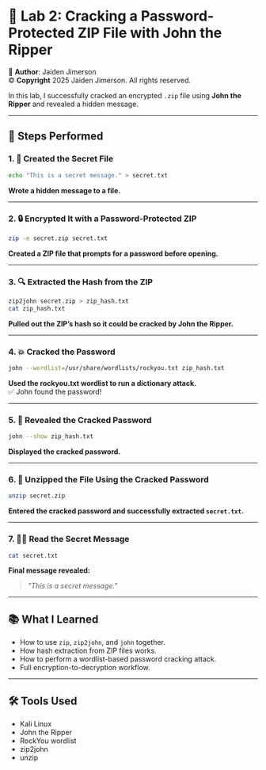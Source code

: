 # 🔐 Lab 2: Cracking a Password-Protected ZIP File with John the Ripper  
📜 **Author**: Jaiden Jimerson  
©️ **Copyright** 2025 Jaiden Jimerson. All rights reserved.

In this lab, I successfully cracked an encrypted `.zip` file using **John the Ripper** and revealed a hidden message.

---

## 🧪 Steps Performed

### 1. 📄 Created the Secret File

```bash
echo "This is a secret message." > secret.txt
```

**Wrote a hidden message to a file.**

---

### 2. 🔒 Encrypted It with a Password-Protected ZIP

```bash
zip -e secret.zip secret.txt
```

**Created a ZIP file that prompts for a password before opening.**

---

### 3. 🔍 Extracted the Hash from the ZIP

```bash
zip2john secret.zip > zip_hash.txt
cat zip_hash.txt
```

**Pulled out the ZIP’s hash so it could be cracked by John the Ripper.**

---

### 4. 💥 Cracked the Password

```bash
john --wordlist=/usr/share/wordlists/rockyou.txt zip_hash.txt
```

**Used the rockyou.txt wordlist to run a dictionary attack.**  
✅ John found the password!

---

### 5. 🧾 Revealed the Cracked Password

```bash
john --show zip_hash.txt
```

**Displayed the cracked password.**

---

### 6. 📂 Unzipped the File Using the Cracked Password

```bash
unzip secret.zip
```

**Entered the cracked password and successfully extracted `secret.txt`.**

---

### 7. 🕵️‍♂️ Read the Secret Message

```bash
cat secret.txt
```

**Final message revealed:**
> _"This is a secret message."_

---

## 📚 What I Learned

- How to use `zip`, `zip2john`, and `john` together.
- How hash extraction from ZIP files works.
- How to perform a wordlist-based password cracking attack.
- Full encryption-to-decryption workflow.

---

## 🛠️ Tools Used

- Kali Linux  
- John the Ripper  
- RockYou wordlist  
- zip2john  
- unzip
